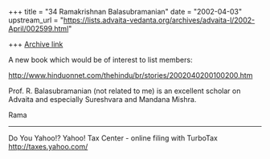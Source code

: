 +++
title = "34 Ramakrishnan Balasubramanian"
date = "2002-04-03"
upstream_url = "https://lists.advaita-vedanta.org/archives/advaita-l/2002-April/002599.html"

+++
[Archive link](https://lists.advaita-vedanta.org/archives/advaita-l/2002-April/002599.html)

A new book which would be of interest to list members:

http://www.hinduonnet.com/thehindu/br/stories/2002040200100200.htm

Prof. R. Balasubramanian (not related to me) is an
excellent scholar on Advaita and especially Sureshvara
and Mandana Mishra.

Rama

__________________________________________________
Do You Yahoo!?
Yahoo! Tax Center - online filing with TurboTax
http://taxes.yahoo.com/

